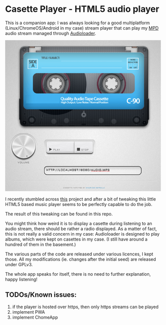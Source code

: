 # Casette Player - HTML5 audio player

This is a companion app: I was always looking for a good multiplatform (Linux/ChromeOS/Android in my case) stream player that can play my [MPD](https://www.musicpd.org/) audio stream managed through [Audioloader](https://github.com/krisek/audioloader).

[![Screenshot](cplayer.png)](cplayer.png)

I recently stumbled across [this](https://tympanus.net/codrops/2012/07/12/old-school-cassette-player-with-html5-audio/) project and after a bit of tweaking this little HTML5 based music player seems to be perfectly capable to do the job.

The result of this tweaking can be found in this repo.

You might think how weird it is to display a casette during listening to an audio stream, there should be rather a radio displayed. As a matter of fact, this is not really a valid concern in my case: Audioloader is designed to play albums, which were kept on casettes in my case. (I still have around a hundred of them in the basement.) 

The various parts of the code are released under various licences, I kept those. All my modifications (ie. changes after the initial seed) are released under GPLv3.

The whole app speaks for itself, there is no need to further explanation, happy listening!

## TODOs/Known issues:

1. if the player is hosted over https, then only https streams can be played
2. implement PWA
3. implement ChomeApp